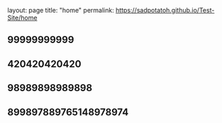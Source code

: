 layout: page
title: "home"
permalink: https://sadpotatoh.github.io/Test-Site/home


## 99999999999
## 420420420420
## 98989898989898
## 899897889765148978974
